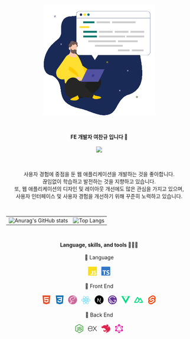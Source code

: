 <p align="center">
  <img src="https://raw.githubusercontent.com/chan9yu/chan9yu/master/images/dev.gif" width="300" height="300" />
</p>

<br />

<p align="center">
  <Strong>FE 개발자 여찬규 입니다 👐</Strong>
  <br />
  <br />
  <a href="https://hits.seeyoufarm.com">
    <img src="https://hits.seeyoufarm.com/api/count/incr/badge.svg?url=https%3A%2F%2Fgithub.com%2Fchan9yu%2Fhit-counter"/>
  </a>
</p>

<br />

<p align="center">
  사용자 경험에 중점을 둔 웹 애플리케이션을 개발하는 것을 좋아합니다. 
  <br />
  끊임없이 학습하고 발전하는 것을 지향하고 있습니다.
  <br />
  또, 웹 애플리케이션의 디자인 및 레이아웃 개선에도 많은 관심을 가지고 있으며,
  <br />
  사용자 인터페이스 및 사용자 경험을 개선하기 위해 꾸준히 노력하고 있습니다.
</p>

<br />

<div align="center">
  <table>
    <tr>
      <td>
        <img 
          src="https://github-readme-stats.vercel.app/api?username=chan9yu&title_color=6C5CE7&text_color=fff&icon_color=6C5CE7&bg_color=222f3e&hide_border=true&show_icons=true&border_radius=0&hide_title=true" alt="Anurag's GitHub stats"
          width="100%"
          height="160"
        />
      </td>
      <td>
        <img src="https://github-readme-stats.vercel.app/api/top-langs/?username=chan9yu&title_color=6C5CE7&text_color=fff&icon_color=6C5CE7&bg_color=222f3e&hide_border=true&show_icons=true&border_radius=0&layout=compact&langs_count=8&hide_title=true" alt="Top Langs" />
      </td>
    </tr>
  </table>
</div>

<br />

<p align="center">
  <Strong>Language, skills, and tools 🧑🏻‍💻</Strong>
  <br />
  <br />
  📍 Language
  <br />
  <br />
  <img src="https://raw.githubusercontent.com/chan9yu/chan9yu/master/images/topics/javascript.png">
  &nbsp;
  <img src="https://raw.githubusercontent.com/chan9yu/chan9yu/master/images/topics/typescript.png">
  <br />
  <br />
  📍 Front End
  <br />
  <br />
  <img src="https://raw.githubusercontent.com/chan9yu/chan9yu/master/images/topics/html.png">
  &nbsp;
  <img src="https://raw.githubusercontent.com/chan9yu/chan9yu/master/images/topics/css.png">
  &nbsp;
  <img src="https://raw.githubusercontent.com/chan9yu/chan9yu/master/images/topics/sass.png">
  &nbsp;
  <img src="https://raw.githubusercontent.com/chan9yu/chan9yu/master/images/topics/react.png">
  &nbsp;
  <img src="https://raw.githubusercontent.com/chan9yu/chan9yu/master/images/topics/nextjs.png">
  &nbsp;
  <img src="https://raw.githubusercontent.com/chan9yu/chan9yu/master/images/topics/gatsby.png">
  &nbsp;
  <img src="https://raw.githubusercontent.com/chan9yu/chan9yu/master/images/topics/vue.png">
  &nbsp;
  <img src="https://raw.githubusercontent.com/chan9yu/chan9yu/master/images/topics/nuxtjs.png">
  &nbsp;
  <img src="https://raw.githubusercontent.com/chan9yu/chan9yu/master/images/topics/svelte.png">
  <br />
  <br />
  📍 Back End
  <br />
  <br />
  <img src="https://raw.githubusercontent.com/chan9yu/chan9yu/master/images/topics/nodejs.png">
  &nbsp;
  <img src="https://raw.githubusercontent.com/chan9yu/chan9yu/master/images/topics/express.png">
  &nbsp;
  <img src="https://raw.githubusercontent.com/chan9yu/chan9yu/master/images/topics/nestjs.png">
  &nbsp;
  <img src="https://raw.githubusercontent.com/chan9yu/chan9yu/master/images/topics/graphql.png">
</p>
